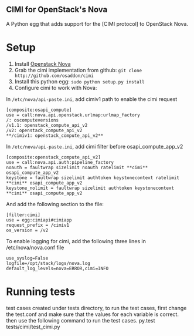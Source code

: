CIMI for OpenStack's Nova
--------------------------

A Python egg that adds support for the [CIMI protocol] to OpenStack Nova.

Setup
=====

1. Install [Openstack Nova](http://wiki.openstack.org/InstallInstructions/Nova)
2. Grab the cimi implementation from github:
     `git clone http://github.com/osaddon/cimi`
3. Install this python egg: `sudo python setup.py install`
4. Configure cimi to work with Nova:

In `/etc/nova/api-paste.ini`, add cimiv1 path to enable the cimi request

    [composite:osapi_compute]
    use = call:nova.api.openstack.urlmap:urlmap_factory
    /: oscomputeversions
    /v1.1: openstack_compute_api_v2
    /v2: openstack_compute_api_v2
    **/cimiv1: openstack_compute_api_v2**

In `/etc/nova/api-paste.ini`, add cimi filter before osapi_compute_app_v2

    [composite:openstack_compute_api_v2]
    use = call:nova.api.auth:pipeline_factory
    noauth = faultwrap sizelimit noauth ratelimit **cimi** osapi_compute_app_v2
    keystone = faultwrap sizelimit authtoken keystonecontext ratelimit **cimi** osapi_compute_app_v2
    keystone_nolimit = faultwrap sizelimit authtoken keystonecontext **cimi** osapi_compute_app_v2

And add the following section to the file:

    [filter:cimi]
    use = egg:cimiapi#cimiapp
    request_prefix = /cimiv1
    os_version = /v2

To enable logging for cimi, add the following three lines in /etc/nova/nova.conf file

    use_syslog=False
    logfile=/opt/stack/logs/nova.log
    default_log_levels=nova=ERROR,cimi=INFO


Running tests
=============

test cases created under tests directory, to run the test cases, first change
the test.conf and make sure that the values for each variable is correct. then
use the following command to run the test cases.
    py.test tests/cimi/test_cimi.py